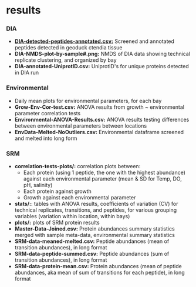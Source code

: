 # results 

### DIA
  * [**DIA-detected-peptides-annotated.csv:**](http://owl.fish.washington.edu/generosa/Generosa_DNR/DIA-detected-peptides-annotated.csv) Screened and annotated peptides detected in geoduck ctendia tissue 
  * **DIA-NMDS-plot-by-sample#.png:** NMDS of DIA data showing technical replicate clustering, and organized by bay  
  * **DIA-annotated-UniprotID.csv:** UniprotID's for unique proteins detected in DIA run  

### Environmental
  * Daily mean plots for environmental parameters, for each bay  
  * **Grow-Env-Cor-test.csv:** ANOVA results from growth ~ environmental parameter correlation tests  
  * **Environmental-ANOVA-Results.csv:** ANOVA results testing differences between environmental parameters between locations  
  * **EnvData-Melted-NoOutliers.csv:** Environmental dataframe screened and melted into long form  

### SRM
  * **correlation-tests-plots/:** correlation plots between:
    * Each protein (using 1 peptide, the one with the highest abundance) against each environmental parameter (mean & SD for Temp, DO, pH, salinity)  
    * Each protein against growth  
    * Growth against each environmental parameter    
  * **stats/:**: tables with ANOVA results, coefficients of variation (CV) for technical replicates, transitions, and peptides, for various grouping variables (variation within location, within bays)  
  * **plots/:** plots of SRM protein results 
  * **Master-Data-Joined.csv:** Protein abundances summary statistics merged with sample meta-data, environmental summary statistics 
  * **SRM-data-meaned-melted.csv:** Peptide abundances (mean of transition abundances), in long format  
  * **SRM-data-peptide-summed.csv:** Peptide abundances (sum of transition abundances), in long format  
  * **SRM-data-protein-mean.csv:** Protein abundances (mean of peptide abundances, aka mean of sum of transitions for each peptide), in long format 
